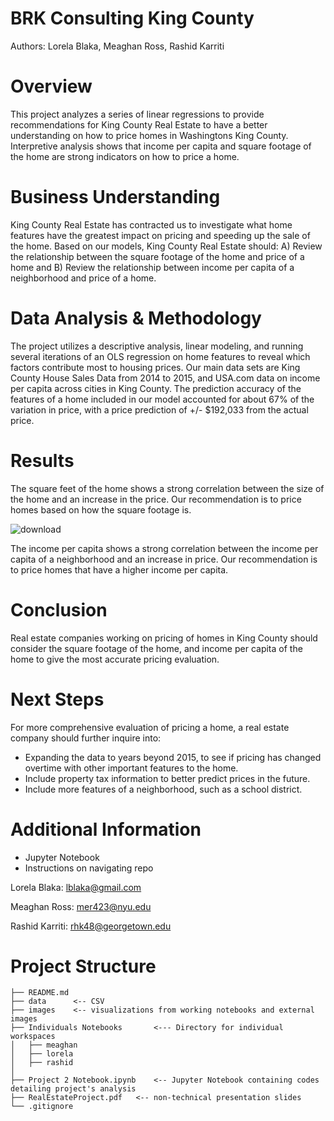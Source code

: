 # BRK Consulting King County
Authors: Lorela Blaka, Meaghan Ross, Rashid Karriti
# Overview
This project analyzes a series of linear regressions to provide recommendations for King County Real Estate to have a better understanding on how to price homes in Washingtons King County. Interpretive analysis shows that income per capita and square footage of the home are strong indicators on how to price a home.
# Business Understanding 
King County Real Estate has contracted us to investigate what home features have the greatest impact on pricing and speeding up the sale of the home. Based on our models, King County Real Estate should: A) Review the relationship between the square footage of the home and price of a home and B) Review the relationship between income per capita of a neighborhood and price of a home.
# Data Analysis & Methodology
The project utilizes a descriptive analysis, linear modeling, and running several iterations of an OLS regression on home features to reveal which factors contribute most to housing prices.  Our main data sets are King County House Sales Data from 2014 to 2015, and USA.com data on income per capita across cities in King County. The prediction accuracy of the features of a home included in our model accounted for about 67% of the variation in price, with a price prediction of +/- $192,033 from the actual price.
# Results
The square feet of the home shows a strong correlation between the size of the home and an increase in the price. Our recommendation is to price homes based on how the square footage is.

![download](https://user-images.githubusercontent.com/82670256/131034563-d504254d-11a4-40d0-aa84-34b2427d9b6e.png)

The income per capita shows a strong correlation between the income per capita of a neighborhood and an increase in price. Our recommendation is to price homes that have a higher income per capita. 

# Conclusion 
Real estate companies working on pricing of homes in King County should consider the square footage of the home, and income per capita of the home to give the most accurate pricing evaluation.
# Next Steps
For more comprehensive evaluation of pricing a home, a real estate company should further inquire into:
- Expanding the data to years beyond 2015, to see if pricing has changed overtime with other important features to the home.
- Include property tax information to better predict prices in the future.
- Include more features of a neighborhood, such as a school district.
# Additional Information 

- Jupyter Notebook
- Instructions on navigating repo 

Lorela Blaka: lblaka@gmail.com

Meaghan Ross: mer423@nyu.edu 

Rashid Karriti: rhk48@georgetown.edu
# Project Structure 
```
├── README.md
├── data      <-- CSV 
├── images    <-- visualizations from working notebooks and external images
├── Individuals Notebooks       <--- Directory for individual workspaces
│   ├── meaghan
│   ├── lorela
│   ├── rashid
│   
├── Project 2 Notebook.ipynb    <-- Jupyter Notebook containing codes detailing project's analysis 
├── RealEstateProject.pdf   <-- non-technical presentation slides
└── .gitignore
```
